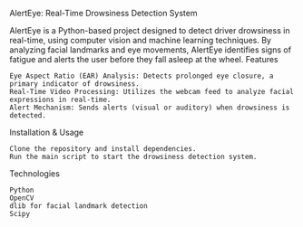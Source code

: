 AlertEye: Real-Time Drowsiness Detection System

AlertEye is a Python-based project designed to detect driver drowsiness in real-time, using computer vision and machine learning techniques. By analyzing facial landmarks and eye movements, AlertEye identifies signs of fatigue and alerts the user before they fall asleep at the wheel.
Features

    Eye Aspect Ratio (EAR) Analysis: Detects prolonged eye closure, a primary indicator of drowsiness.
    Real-Time Video Processing: Utilizes the webcam feed to analyze facial expressions in real-time.
    Alert Mechanism: Sends alerts (visual or auditory) when drowsiness is detected.

Installation & Usage

    Clone the repository and install dependencies.
    Run the main script to start the drowsiness detection system.

Technologies

    Python
    OpenCV
    dlib for facial landmark detection
    Scipy
